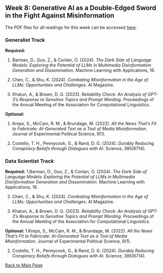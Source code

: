 
## Week 8: Generative AI as a Double-Edged Sword in the Fight Against Misinformation

The PDF files for all readings for this week can be accessed [here](https://canvas.stanford.edu/courses/198736/files/folder/Week%208).

### Generalist Track

**Required:**
1. Barman, D., Guo, Z., & Conlan, O. (2024). *The Dark Side of Language Models: Exploring the Potential of LLMs in Multimedia Disinformation Generation and Dissemination*. Machine Learning with Applications, 16.

2. Chen, C., & Shu, K. (2024). *Combating Misinformation in the Age of LLMs: Opportunities and Challenges*. AI Magazine.

3. Khatun, A., & Brown, D. G. (2023). *Reliability Check: An Analysis of GPT-3’s Response to Sensitive Topics and Prompt Wording*. Proceedings of the Annual Meeting of the Association for Computational Linguistics.

**Optional:**
1. Kreps, S., McCain, R. M., & Brundage, M. (2022). *All the News That’s Fit to Fabricate: AI-Generated Text as a Tool of Media Misinformation*. Journal of Experimental Political Science, 9(1).

2. Costello, T. H., Pennycook, G., & Rand, D. G. (2024). *Durably Reducing Conspiracy Beliefs through Dialogues with AI*. Science, 385(6714).

### Data Scientist Track

**Required:**
1.Barman, D., Guo, Z., & Conlan, O. (2024). *The Dark Side of Language Models: Exploring the Potential of LLMs in Multimedia Disinformation Generation and Dissemination*. Machine Learning with Applications, 16.

2. Chen, C., & Shu, K. (2024). *Combating Misinformation in the Age of LLMs: Opportunities and Challenges*. AI Magazine.

3. Khatun, A., & Brown, D. G. (2023). *Reliability Check: An Analysis of GPT-3’s Response to Sensitive Topics and Prompt Wording*. Proceedings of the Annual Meeting of the Association for Computational Linguistics.

**Optional:**
1.Kreps, S., McCain, R. M., & Brundage, M. (2022). *All the News That’s Fit to Fabricate: AI-Generated Text as a Tool of Media Misinformation*. Journal of Experimental Political Science, 9(1).

2. Costello, T. H., Pennycook, G., & Rand, D. G. (2024). *Durably Reducing Conspiracy Beliefs through Dialogues with AI*. Science, 385(6714).


[Back to Main Page](README.md)

